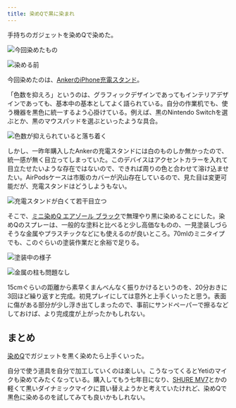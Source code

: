 ```yaml
---
title: 染めQで黒に染まれ
---
```

手持ちのガジェットを染めQで染めた。

![](https://lh6.googleusercontent.com/-preDC-qiskzodLNF6_zBTGiiQGoZzkfDl2Oo6sbhM0cVsurQWMAiRzZBI4LF0_QtY7je9xx72-On-HDA0jpJJuouSw5DZyr_BlT1Klwm0n_pS_PN2dvJMHTsPCeUC42DwLWzoC1NNk7Zb8NCpJzS-tNx5pCfwPnRu7UAHmFPm5He8vJrucsxJ0aDzd2 "今回染めたもの")

![](https://lh5.googleusercontent.com/NRCFKSvhsrymd1Ra_qfcnWaW-Jeu-SW1ODvZ8tYRQZOn9oFmjNJz_d1IAmkeBnQPAH5E2LdsGoW81vrgVgA103Msqa1Rz8nV87teDLeElxzBwBpX8Oh8rF4ZNnh7neFEyjxsd2OIV51DgNfFDUJoYFCed1LROTPvc6sGqVfGdBgkV9996j2dVyEW0Nuv "染める前")

今回染めたのは、[AnkerのiPhone充電スタンド](https://r7kamura.com/articles/2021-09-06-anker-iphone-stand)。

「色数を抑えろ」というのは、グラフィックデザインであってもインテリアデザインであっても、基本中の基本としてよく語られている。自分の作業机でも、使う機器を黒色に統一するよう心掛けている。例えば、黒のNintendo Switchを選ぶとか、黒のマウスパッドを選ぶといったような具合。

![](https://lh4.googleusercontent.com/0XNfym2kkPU7gJxCd6KqFFTUeKWzehknlHf53Ekh4bOeBMnjppxmiJ-vAAwK44HlYYgYEflvIRSc3kMfq2pMn6T5DsUWqR3KrqXtdcAJc1-QkEeRhBBSt5cvLOBui0gpuf61Peotz7bk1ytu_ZNvjyDSWU8GLUMP-ZvDBxW7RCuPrilbiTLYv2tBuSRo "色数が抑えられていると落ち着く")

しかし、一昨年購入したAnkerの充電スタンドには白のものしか無かったので、統一感が無く目立ってしまっていた。このデバイスはアクセントカラーを入れて目立たせたいような存在ではないので、できれば周りの色と合わせて溶け込ませたい。AirPodsケースは市販のカバーが沢山存在しているので、見た目は変更可能だが、充電スタンドはどうしようもない。

![](https://lh6.googleusercontent.com/i4qa0lkc-rtsLT5yMOsRY0SIt0dr3N_AtsVP5hu0yKtZ8gIrXcDhof-3aHNMcHp0MAO8yxuyudL1GpiovfN-Q3GOxGq5N4y6JzqYdaRLqyYEUJLTHOujWQGxfhXqVCGX9U0TlZZgc6sazTSGsOu4GZ-LR9-PgFx2xzIbxHIRs52zixMN0oxZmCzQuogv "充電スタンドが白くて若干目立つ")

そこで、[ミニ染めQ エアゾール ブラック](https://www.amazon.co.jp/dp/B003QMFUKO)で無理やり黒に染めることにした。染めQのスプレーは、一般的な塗料と比べると少し高価なものの、一見塗装しづらそうな金属やプラスチックなどにも使えるのが良いところ。70mlのミニタイプでも、このぐらいの塗装作業だと余裕で足りる。

![](https://lh5.googleusercontent.com/mQNkiBKvB3VwA8514u3Z02dtfuSyMSoJL7X_b20qLn8Pl6JjkGHSeQkaTkXhkjGTgM2acjRmJvFhw-e9jiBOUDyYcs6HvhPwdMHY7z-drVFH-Um_QlaNjPOLE5AOB6Wo2jblRQPI4__m8NAAY0BKr-RdeTJW4KcgitAMQzcDkOH6hpi1MMS9TZPLQNX5 "塗装中の様子")

![](https://lh5.googleusercontent.com/GZGTXHxc67i9yfRHOFuQcxP8ov7CynjrU8xeg5qiDQs4Ak8GgIcert6fx1uBVKcUfc4TyOEhT5ZgBP3Zf91gNUUSbUpkvsyTKWqtNnqk1SAF4NHimJ9tMzU0IduKX8Gxk5NS8tQKSb37Jewh5PmfUC8IyioRW8qalG6W7XV8RGVgysZ89uMgUvz4VMB6 "金属の柱も問題なし")

15cmぐらいの距離から素早くまんべんなく振りかけるというのを、20分おきに3回ほど繰り返すと完成。初見プレイにしては意外と上手くいったと思う。表面に傷がある部分が少し浮き出てしまったので、事前にサンドペーパーで擦るなどしておけば、より完成度が上がったかもしれない。

まとめ
---

[染めQ](https://www.amazon.co.jp/dp/B003QMFUKO)でガジェットを黒く染めたら上手くいった。

自分で使う道具を自分で加工していくのは楽しい。こうなってくるとYetiのマイクも染めてみたくなっている。購入してもう七年目になり、[SHURE MV7](https://www.amazon.co.jp/dp/B08KY7G1GV)とかの軽くて黒いダイナミックマイクに買い替えようかと考えていたけれど、染めQで黒色に染めるのを試してみても良いかもしれない。
